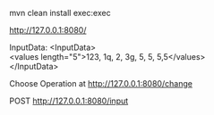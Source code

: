 mvn clean install exec:exec

http://127.0.0.1:8080/

InputData:
&lt;InputData&gt;<br/>   &lt;values length=&quot;5&quot;&gt;123, 1q, 2, 3g, 5, 5, 5,5&lt;/values&gt;<br/>&lt;/InputData&gt;

Choose Operation at
http://127.0.0.1:8080/change

POST http://127.0.0.1:8080/input
